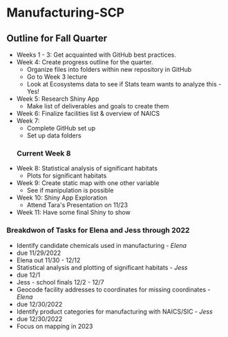# Manufacturing-SCP
## Outline for Fall Quarter
* Weeks 1 - 3: Get acquainted with GitHub best practices.
* Week 4: Create progress outline for the quarter.
  * Organize files into folders within new repository in GitHub
  * Go to Week 3 lecture
  * Look at Ecosystems data to see if Stats team wants to analyze this - Yes!
* Week 5: Research Shiny App 
  * Make list of deliverables and goals to create them
* Week 6: Finalize facilities list & overview of NAICS
* Week 7: 
  * Complete GitHub set up 
  * Set up data folders
   ### Current Week 8  
* Week 8: Statistical analysis of significant habitats
  * Plots for significant habitats
* Week 9: Create static map with one other variable
  * See if manipulation is possible
* Week 10: Shiny App Exploration
  * Attend Tara's Presentation on 11/23
* Week 11: Have some final Shiny to show


### Breakdwon of Tasks for Elena and Jess through 2022
 * Identify candidate chemicals used in manufacturing - *Elena*
  * due 11/29/2022
 * Elena out 11/30 - 12/12
 * Statistical analysis and plotting of significant habitats - *Jess*
  * due 12/1
 * Jess - school finals 12/2 - 12/7
 * Geocode facility addresses to coordinates for missing coordinates - *Elena*
  * due 12/30/2022
 * Identify product categories for manufacturing with NAICS/SIC - *Jess*
  * due 12/30/2022
 * Focus on mapping in 2023
